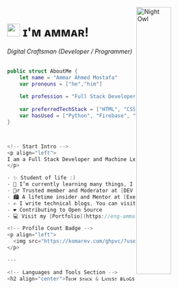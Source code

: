 <!-- Night Owl Image -->
<div>
  <img align="right" width="40%" src="https://owlbertsio-resized.s3.amazonaws.com/Popper.psd.full.png" alt="Night Owl">
</div>

<!-- Header Name -->
# <img src="https://emojis.slackmojis.com/emojis/images/1531849430/4246/blob-sunglasses.gif?1531849430" width="30"/> ɪ'ᴍ ᴀᴍᴍᴀʀ!  
*Digital Craftsman (Developer / Programmer)*  
<br />  

```swift
public struct AboutMe {
    let name = "Ammar Ahmed Mostafa"
    var pronouns = ["he","him"]
    
    let profession = "Full Stack Developer & AI Student"
    
    var preferredTechStack = ["HTML", "CSS", "JavaScript", "PHP", "Vue.js", "SQL"]
    var hasUsed = ["Python", "Firebase", "Bootstrap", "Swift"]
}



<!-- Start Intro -->
<p align="left">
I am a Full Stack Developer and Machine Learning Enthusiast with a huge love for Html, Css, Js, Bootstrap, Vue.js,  Php,  Sql, and Data Visualization.
</p>

- ✨ Student of life :)
- 🌱 I’m currently learning many things, I believe that everyday is a learning opportunity.
- 💁‍♂️ Trusted member and Moderator at [DEV Community](https://dev.to)
- 🏙 A lifetime insider and Mentor at [Exercism](https://exercism.org/profiles/Kiran1689)
- ✍ I write technical blogs, You can visit my blog site at [DEV](https://eng-ammar.com/)
- ❤ Contributing to Open Source
- 💻 Visit my [Portfolio](https://eng-ammar.com/) for more details about me

<!-- Profile Count Badge -->
<p align="left">
  <img src="https://komarev.com/ghpvc/?username=AmmarAhmedMostafa&label=Profile%20views&color=770677&style=for-the-badge&logo=star" alt="AmmarAhmedMostafa" style="padding-right:20px;" />
</p>

---

<!-- Languages and Tools Section -->
<h2 align="center">Tᴇᴄʜ sᴛᴀᴄᴋ & Lᴀᴛᴇsᴛ ʙʟᴏɢs</h2>
